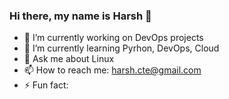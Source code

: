 ### Hi there, my name is Harsh 👋

- 🔭 I’m currently working on DevOps projects 
- 🌱 I’m currently learning Pyrhon, DevOps, Cloud
- 💬 Ask me about Linux
- 📫 How to reach me: harsh.cte@gmail.com
- ⚡ Fun fact:
